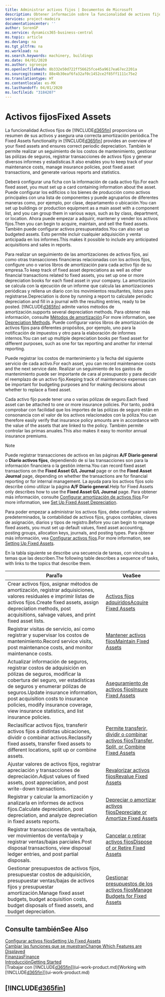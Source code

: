 ```yaml
---
title: Administrar activos fijos | Documentos de Microsoft
description: Obtener información sobre la funcionalidad de activos fijos y obtener un resumen de cómo trabajar con activos fijos.
services: project-madeira
documentationcenter: ''
author: SorenGP
ms.service: dynamics365-business-central
ms.topic: article
ms.devlang: na
ms.tgt_pltfrm: na
ms.workload: na
ms.search.keywords: machinery, buildings
ms.date: 04/01/2020
ms.author: sgroespe
ms.openlocfilehash: 8b332e50d722ff56625fce45a9617ea67ec2201a
ms.sourcegitcommit: 88e4b30eaf6fa32af0c1452ce2f85ff1111c75e2
ms.translationtype: HT
ms.contentlocale: es-MX
ms.lasthandoff: 04/01/2020
ms.locfileid: "3184207"
---
```

# <a name="fixed-assets"></a><span data-ttu-id="a3560-103">Activos fijos</span><span class="sxs-lookup"><span data-stu-id="a3560-103">Fixed Assets</span></span>
<span data-ttu-id="a3560-104">La funcionalidad Activos fijos de [!INCLUDE[d365fin](includes/d365fin_md.md)] proporciona un resumen de sus activos y asegura una correcta amortización periódica.</span><span class="sxs-lookup"><span data-stu-id="a3560-104">The Fixed Assets functionality in [!INCLUDE[d365fin](includes/d365fin_md.md)] provides an overview of your fixed assets and ensures correct periodic depreciation.</span></span> <span data-ttu-id="a3560-105">También le permite realizar un seguimiento de los costos de mantenimiento, gestionar las pólizas de seguros, registrar transacciones de activos fijos y generar diversos informes y estadísticas.</span><span class="sxs-lookup"><span data-stu-id="a3560-105">It also enables you to keep track of your maintenance costs, manage insurance policies, post fixed asset transactions, and generate various reports and statistics.</span></span>

<span data-ttu-id="a3560-106">Deberá configurar una ficha con la información de cada activo fijo.</span><span class="sxs-lookup"><span data-stu-id="a3560-106">For each fixed asset, you must set up a card containing information about the asset.</span></span> <span data-ttu-id="a3560-107">Puede configurar los edificios o los bienes de producción como activos principales con una lista de componentes y puede agruparlos de diferentes maneras como, por ejemplo, por clase, departamento o ubicación.</span><span class="sxs-lookup"><span data-stu-id="a3560-107">You can set up buildings or production equipment as a main asset with a component list, and you can group them in various ways, such as by class, department, or location.</span></span> <span data-ttu-id="a3560-108">Ahora puede empezar a adquirir, mantener y vender los activos fijos.</span><span class="sxs-lookup"><span data-stu-id="a3560-108">Then you can begin to acquire, maintain, and sell the fixed assets.</span></span> <span data-ttu-id="a3560-109">También puede configurar activos presupuestados.</span><span class="sxs-lookup"><span data-stu-id="a3560-109">You can also set up budgeted assets.</span></span> <span data-ttu-id="a3560-110">Esto permite incluir cualquier adquisición y venta anticipada en los informes.</span><span class="sxs-lookup"><span data-stu-id="a3560-110">This makes it possible to include any anticipated acquisitions and sales in reports.</span></span>

<span data-ttu-id="a3560-111">Para realizar un seguimiento de las amortizaciones de activos fijos, así como otras transacciones financieras relacionadas con los activos fijos, configure uno o varios libros de amortización para cada activo fijo de su empresa.</span><span class="sxs-lookup"><span data-stu-id="a3560-111">To keep track of fixed asset depreciations as well as other financial transactions related to fixed assets, you set up one or more depreciation books for each fixed asset in your company.</span></span> <span data-ttu-id="a3560-112">La amortización se calcula con la ejecución de un informe que calcula las amortizaciones periódicas y rellena un diario con los movimientos resultantes, listos para registrarse.</span><span class="sxs-lookup"><span data-stu-id="a3560-112">Depreciation is done by running a report to calculate periodic depreciation and fill in a journal with the resulting entries, ready to be posted.</span></span> [!INCLUDE[d365fin](includes/d365fin_md.md)] <span data-ttu-id="a3560-113">admite varios métodos de amortización.</span><span class="sxs-lookup"><span data-stu-id="a3560-113">supports several depreciation methods.</span></span> <span data-ttu-id="a3560-114">Para obtener más información, consulte [Métodos de amortización](fa-depreciation-methods.md).</span><span class="sxs-lookup"><span data-stu-id="a3560-114">For more information, see [Depreciation Methods](fa-depreciation-methods.md).</span></span> <span data-ttu-id="a3560-115">Puede configurar varios libros de amortización de activos fijos para diferentes propósitos, por ejemplo, uno para la notificación de impuestos y otro para la elaboración de informes internos.</span><span class="sxs-lookup"><span data-stu-id="a3560-115">You can set up multiple depreciation books per fixed asset for different purposes, such as one for tax reporting and another for internal reporting.</span></span>

<span data-ttu-id="a3560-116">Puede registrar los costos de mantenimiento y la fecha del siguiente servicio de cada activo.</span><span class="sxs-lookup"><span data-stu-id="a3560-116">For each asset, you can record maintenance costs and the next service date.</span></span> <span data-ttu-id="a3560-117">Realizar un seguimiento de los gastos de mantenimiento puede ser importante de cara al presupuesto y para decidir el reemplazo de un activo fijo.</span><span class="sxs-lookup"><span data-stu-id="a3560-117">Keeping track of maintenance expenses can be important for budgeting purposes and for making decisions about whether to replace a fixed asset.</span></span>

<span data-ttu-id="a3560-118">Cada activo fijo puede tener una o varias pólizas de seguro.</span><span class="sxs-lookup"><span data-stu-id="a3560-118">Each fixed asset can be attached to one or more insurance policies.</span></span> <span data-ttu-id="a3560-119">Por tanto, podrá comprobar con facilidad que los importes de las pólizas de seguro están en consonancia con el valor de los activos relacionados con la póliza.</span><span class="sxs-lookup"><span data-stu-id="a3560-119">You can therefore easily verify that insurance policy amounts are in accordance with the value of the assets that are linked to the policy.</span></span> <span data-ttu-id="a3560-120">También permite controlar las primas anuales.</span><span class="sxs-lookup"><span data-stu-id="a3560-120">This also makes it easy to monitor annual insurance premiums.</span></span>

> [!NOTE]  
>   <span data-ttu-id="a3560-121">Puede registrar transacciones de activos en las páginas **A/F Diario general** o **Diario activos fijos**, dependiendo de si las transacciones son para la información financiera o la gestión interna.</span><span class="sxs-lookup"><span data-stu-id="a3560-121">You can record fixed asset transactions on the **Fixed Asset G/L Journal** page or on the **Fixed Asset Journal** page, depending on whether the transactions are for financial reporting or for internal management.</span></span> <span data-ttu-id="a3560-122">La ayuda para los activos fijos solo describe cómo utilizar la página **A/F Diario general**.</span><span class="sxs-lookup"><span data-stu-id="a3560-122">Help for Fixed Assets only describes how to use the **Fixed Asset G/L Journal** page.</span></span> <span data-ttu-id="a3560-123">Para obtener más información, consulte [Configurar amortización de activos fijos](fa-how-setup-depreciation.md).</span><span class="sxs-lookup"><span data-stu-id="a3560-123">For more information, see [Set Up Fixed Asset Depreciation](fa-how-setup-depreciation.md).</span></span>

<span data-ttu-id="a3560-124">Para poder empezar a administrar los activos fijos, debe configurar valores predeterminados, la contabilidad de activos fijos, grupos contables, claves de asignación, diarios y tipos de registro.</span><span class="sxs-lookup"><span data-stu-id="a3560-124">Before you can begin to manage fixed assets, you must set up default values, fixed asset accounting, posting groups, allocation keys, journals, and posting types.</span></span> <span data-ttu-id="a3560-125">Para obtener más información, vea [Configurar activos fijos](fa-setup.md).</span><span class="sxs-lookup"><span data-stu-id="a3560-125">For more information, see [Setting Up Fixed Assets](fa-setup.md).</span></span>

<span data-ttu-id="a3560-126">En la tabla siguiente se describe una secuencia de tareas, con vínculos a temas que las describen.</span><span class="sxs-lookup"><span data-stu-id="a3560-126">The following table describes a sequence of tasks, with links to the topics that describe them.</span></span>

| <span data-ttu-id="a3560-127">Para</span><span class="sxs-lookup"><span data-stu-id="a3560-127">To</span></span> | <span data-ttu-id="a3560-128">Vea</span><span class="sxs-lookup"><span data-stu-id="a3560-128">See</span></span> |
| --- | --- |
| <span data-ttu-id="a3560-129">Crear activos fijos, asignar métodos de amortización, registrar adquisiciones, valores residuales e imprimir listas de activos fijos.</span><span class="sxs-lookup"><span data-stu-id="a3560-129">Create fixed assets, assign depreciation methods, post acquisitions, salvage values, and print fixed asset lists.</span></span> |[<span data-ttu-id="a3560-130">Activos fijos adquiridos</span><span class="sxs-lookup"><span data-stu-id="a3560-130">Acquire Fixed Assets</span></span>](fa-how-acquire.md) |
| <span data-ttu-id="a3560-131">Registrar visitas de servicio, así como registrar y supervisar los costos de mantenimiento.</span><span class="sxs-lookup"><span data-stu-id="a3560-131">Record service visits, post maintenance costs, and monitor maintenance costs.</span></span> |[<span data-ttu-id="a3560-132">Mantener activos fijos</span><span class="sxs-lookup"><span data-stu-id="a3560-132">Maintain Fixed Assets</span></span>](fa-how-maintain.md) |
| <span data-ttu-id="a3560-133">Actualizar información de seguros, registrar costos de adquisición en pólizas de seguros, modificar la cobertura del seguro, ver estadísticas de seguros y enumerar pólizas de seguros.</span><span class="sxs-lookup"><span data-stu-id="a3560-133">Update insurance information, post acquisition costs to insurance policies, modify insurance coverage, view insurance statistics, and list insurance policies.</span></span> |[<span data-ttu-id="a3560-134">Aseguramiento de activos fijos</span><span class="sxs-lookup"><span data-stu-id="a3560-134">Insure Fixed Assets</span></span>](fa-how-insure.md) |
| <span data-ttu-id="a3560-135">Reclasificar activos fijos, transferir activos fijos a distintas ubicaciones, dividir o combinar activos.</span><span class="sxs-lookup"><span data-stu-id="a3560-135">Reclassify fixed assets, transfer fixed assets to different locations, split up or combine assets.</span></span> |[<span data-ttu-id="a3560-136">Permite transferir, dividir o combinar activos fijos</span><span class="sxs-lookup"><span data-stu-id="a3560-136">Transfer, Split, or Combine Fixed Assets</span></span>](fa-how-trans-split-combine.md) |
| <span data-ttu-id="a3560-137">Ajustar valores de activos fijos, registrar apreciación y transacciones de depreciación.</span><span class="sxs-lookup"><span data-stu-id="a3560-137">Adjust values of fixed assets, post appreciation, and post write-down transactions.</span></span> |[<span data-ttu-id="a3560-138">Revalorizar activos fijos</span><span class="sxs-lookup"><span data-stu-id="a3560-138">Revalue Fixed Assets</span></span>](fa-how-revalue.md) |
| <span data-ttu-id="a3560-139">Registrar y calcular la amortización y analizarla en informes de activos fijos.</span><span class="sxs-lookup"><span data-stu-id="a3560-139">Calculate depreciation, post depreciation, and  analyze depreciation in fixed assets reports.</span></span> |[<span data-ttu-id="a3560-140">Depreciar o amortizar activos fijos</span><span class="sxs-lookup"><span data-stu-id="a3560-140">Depreciate or Amortize Fixed Assets</span></span>](fa-how-depreciate-amortize.md) |
| <span data-ttu-id="a3560-141">Registrar transacciones de venta/baja, ver movimientos de venta/baja y registrar ventas/bajas parciales.</span><span class="sxs-lookup"><span data-stu-id="a3560-141">Post disposal transactions, view disposal ledger entries, and post partial disposals.</span></span> |[<span data-ttu-id="a3560-142">Cancelar o retirar activos fijos</span><span class="sxs-lookup"><span data-stu-id="a3560-142">Dispose of or Retire Fixed Assets</span></span>](fa-how-dispose-retire.md) |
| <span data-ttu-id="a3560-143">Gestionar presupuestos de activos fijos, presupuestar costos de adquisición, presupuestar ventas/bajas de activos fijos y presupuestar amortización.</span><span class="sxs-lookup"><span data-stu-id="a3560-143">Manage fixed asset budgets, budget acquisition costs, budget disposals of fixed assets, and budget depreciation.</span></span> |[<span data-ttu-id="a3560-144">Gestionar presupuestos de los activos fijos</span><span class="sxs-lookup"><span data-stu-id="a3560-144">Manage Budgets for Fixed Assets</span></span>](fa-how-manage-budgets.md) |

## <a name="see-also"></a><span data-ttu-id="a3560-145">Consulte también</span><span class="sxs-lookup"><span data-stu-id="a3560-145">See Also</span></span>
[<span data-ttu-id="a3560-146">Configurar activos fijos</span><span class="sxs-lookup"><span data-stu-id="a3560-146">Setting Up Fixed Assets</span></span>](fa-setup.md)  
[<span data-ttu-id="a3560-147">Cambiar las funciones que se muestran</span><span class="sxs-lookup"><span data-stu-id="a3560-147">Change Which Features are Displayed</span></span>](ui-experiences.md)  
[<span data-ttu-id="a3560-148">Finanzas</span><span class="sxs-lookup"><span data-stu-id="a3560-148">Finance</span></span>](finance.md)  
[<span data-ttu-id="a3560-149">Introducción</span><span class="sxs-lookup"><span data-stu-id="a3560-149">Getting Started</span></span>](product-get-started.md)  
<span data-ttu-id="a3560-150">[Trabajar con [!INCLUDE[d365fin](includes/d365fin_md.md)]](ui-work-product.md)</span><span class="sxs-lookup"><span data-stu-id="a3560-150">[Working with [!INCLUDE[d365fin](includes/d365fin_md.md)]](ui-work-product.md)</span></span>

## [!INCLUDE[d365fin](includes/free_trial_md.md)]  
 
